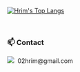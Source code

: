 <div align='left'>
    
[![Hrim's Top Langs](https://github-readme-stats.vercel.app/api/top-langs/?username=hrimwk&layout=compact)](https://github.com/anuraghazra/github-readme-stats)
</div>

<br />


<div align="left">

### 📫 Contact
<div>
    <img src="https://img.shields.io/badge/Gmail-E50914??style=flat&logo=gmail&logoColor=white"/><span>&nbsp;&nbsp;02hrim@gmail.com</span>
    <br />
</div>
</div>


